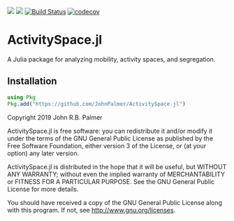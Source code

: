 [![](https://img.shields.io/badge/docs-stable-blue.svg)](https://JohnPalmer.github.io/ActivitySpace.jl/stable)
[![](https://img.shields.io/badge/docs-dev-blue.svg)](https://JohnPalmer.github.io/ActivitySpace.jl/dev)
[![Build Status](https://travis-ci.com/JohnPalmer/ActivitySpace.jl.svg?branch=master)](https://travis-ci.com/JohnPalmer/ActivitySpace.jl)
[![codecov](https://codecov.io/gh/JohnPalmer/ActivitySpace.jl/branch/master/graph/badge.svg)](https://codecov.io/gh/JohnPalmer/ActivitySpace.jl)

# ActivitySpace.jl
A Julia package for analyzing mobility, activity spaces, and segregation. 

## Installation
```julia
using Pkg
Pkg.add("https://github.com/JohnPalmer/ActivitySpace.jl")
```

Copyright 2019 John R.B. Palmer

ActivitySpace.jl is free software: you can redistribute it and/or modify it under the terms of the GNU General Public License as published by the Free Software Foundation, either version 3 of the License, or (at your option) any later version.

ActivitySpace.jl is distributed in the hope that it will be useful, but WITHOUT ANY WARRANTY; without even the implied warranty of MERCHANTABILITY or FITNESS FOR A PARTICULAR PURPOSE. See the GNU General Public License for more details.

You should have received a copy of the GNU General Public License along with this program. If not, see http://www.gnu.org/licenses.
